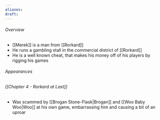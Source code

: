 ```yaml
---
aliases: 
draft:
---
```

###### Overview
- [[Merek]] is a man from [[Rorkard]]
- He runs a gambling stall in the commercial district of [[Rorkard]]
- He is a well known cheat, that makes his money off of his players by rigging his games
###### Appearances
###### [[Chapter 4 - Rorkard at Last]]
- Was scammed by [[Brogan Stone-Flask|Brogan]] and [[Woo Baby Woo|Woo]] at his own game, embarrassing him and causing a bit of an uproar